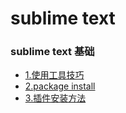 # sublime text

### sublime text 基础

* [1.使用工具技巧](./docs/00skill.md)
* [2.package install](./docs/01plugerror.md)
* [3.插件安装方法](./docs/02installplug.md)
